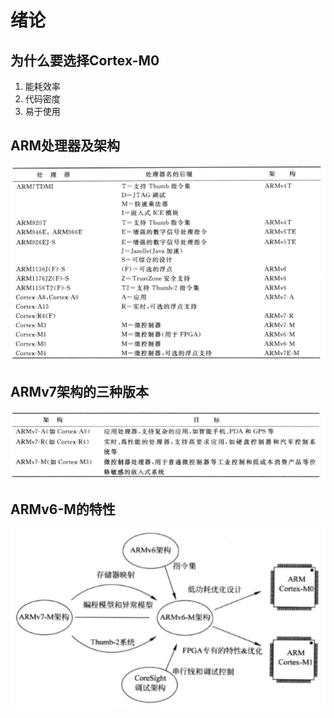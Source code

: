 # 绪论

## 为什么要选择Cortex-M0

1. 能耗效率
2. 代码密度
3. 易于使用

## ARM处理器及架构

![](./source/绪论.assets/image-20230605093450126.png)

## ARMv7架构的三种版本

![](./source/绪论.assets/image-20230605093532600.png)

## ARMv6-M的特性

![](./source/绪论.assets/image-20230605093801779.png)

